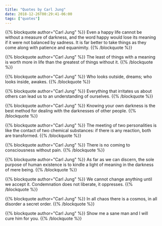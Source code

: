 ```yaml
---
title: "Quotes by Carl Jung"
date: 2018-12-26T00:29:41-06:00
tags: ["quotes"]
---
```


{{% blockquote author="Carl Jung" %}}
Even a happy life cannot be without a measure of darkness, and the word happy would lose its meaning if it were not balanced by sadness. It is far better to take things as they come along with patience and equanimity.
{{% /blockquote %}}

{{% blockquote author="Carl Jung" %}}
The least of things with a meaning is worth more in life than the greatest of things without it.
{{% /blockquote %}}

{{% blockquote author="Carl Jung" %}}
Who looks outside, dreams; who looks inside, awakes.
{{% /blockquote %}}

{{% blockquote author="Carl Jung" %}}
Everything that irritates us about others can lead us to an understanding of ourselves.
{{% /blockquote %}}

{{% blockquote author="Carl Jung" %}}
Knowing your own darkness is the best method for dealing with the darknesses of other people.
{{% /blockquote %}}

{{% blockquote author="Carl Jung" %}}
The meeting of two personalities is like the contact of two chemical substances: if there is any reaction, both are transformed.
{{% /blockquote %}}

{{% blockquote author="Carl Jung" %}}
There is no coming to consciousness without pain.
{{% /blockquote %}}

{{% blockquote author="Carl Jung" %}}
As far as we can discern, the sole purpose of human existence is to kindle a light of meaning in the darkness of mere being.
{{% /blockquote %}}

{{% blockquote author="Carl Jung" %}}
We cannot change anything until we accept it. Condemnation does not liberate, it oppresses.
{{% /blockquote %}}

{{% blockquote author="Carl Jung" %}}
In all chaos there is a cosmos, in all disorder a secret order.
{{% /blockquote %}}

{{% blockquote author="Carl Jung" %}}
Show me a sane man and I will cure him for you.
{{% /blockquote %}}
